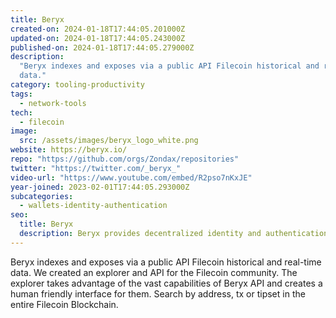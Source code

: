 ```yaml
---
title: Beryx
created-on: 2024-01-18T17:44:05.201000Z
updated-on: 2024-01-18T17:44:05.243000Z
published-on: 2024-01-18T17:44:05.279000Z
description:
  "Beryx indexes and exposes via a public API Filecoin historical and real-time
  data."
category: tooling-productivity
tags:
  - network-tools
tech:
  - filecoin
image:
  src: /assets/images/beryx_logo_white.png
website: https://beryx.io/
repo: "https://github.com/orgs/Zondax/repositories"
twitter: "https://twitter.com/_beryx_"
video-url: "https://www.youtube.com/embed/R2pso7nKxJE"
year-joined: 2023-02-01T17:44:05.293000Z
subcategories:
  - wallets-identity-authentication
seo:
  title: Beryx
  description: Beryx provides decentralized identity and authentication solutions.
---
```


Beryx indexes and exposes via a public API Filecoin historical and real-time data. We created an explorer and API for the Filecoin community. The explorer takes advantage of the vast capabilities of Beryx API and creates a human friendly interface for them. Search by address, tx or tipset in the entire Filecoin Blockchain.
